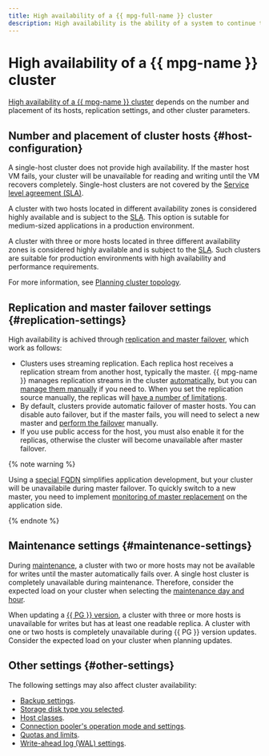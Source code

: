 ```yaml
---
title: High availability of a {{ mpg-full-name }} cluster
description: High availability is the ability of a system to continue to operate when one or more of its components fail. High availability of a {{ mpg-name }} cluster depends on the number and placement of its hosts, replication settings, and other cluster parameters.
---
```


# High availability of a {{ mpg-name }} cluster

[High availability of a {{ mpg-name }} cluster](../../architecture/fault-tolerance.md#mdb-ha) depends on the number and placement of its hosts, replication settings, and other cluster parameters.

## Number and placement of cluster hosts {#host-configuration}

A single-host cluster does not provide high availability. If the master host VM fails, your cluster will be unavailable for reading and writing until the VM recovers completely. Single-host clusters are not covered by the [Service level agreement (SLA)](https://yandex.ru/legal/cloud_sla_mdb/).

A cluster with two hosts located in different availability zones is considered highly available and is subject to the [SLA](https://yandex.ru/legal/cloud_sla_mdb/). This option is sutable for medium-sized applications in a production environment.

A cluster with three or more hosts located in three different availability zones is considered highly available and is subject to the [SLA](https://yandex.ru/legal/cloud_sla_mdb/). Such clusters are suitable for production environments with high availability and performance requirements.

For more information, see [Planning cluster topology](planning-cluster-topology.md).

## Replication and master failover settings {#replication-settings}

High availability is achived through [replication and master failover](replication.md), which work as follows:

* Clusters uses streaming replication. Each replica host receives a replication stream from another host, typically the master. {{ mpg-name }} manages replication streams in the cluster [automatically](replication.md#replication-auto), but you can [manage them manually](../operations/hosts.md#update) if you need to. When you set the replication source manually, the replicas will [have a number of limitations](replication.md#replication-manual).
* By default, clusters provide automatic failover of master hosts. You can disable auto failover, but if the master fails, you will need to select a new master and [perform the failover](../operations/update.md#start-manual-failover) manually.
* If you use public access for the host, you must also enable it for the replicas, otherwise the cluster will become unavailable after master failover.

{% note warning %}

Using a [special FQDN](../operations/connect.md#special-fqdns) simplifies application development, but your cluster will be unavailabile during master failover. To quickly switch to a new master, you need to implement [monitoring of master replacement](planning-cluster-topology.md#cluster-availability) on the application side.

{% endnote %}

## Maintenance settings {#maintenance-settings}

During [maintenance](maintenance.md), a cluster with two or more hosts may not be available for writes until the master automatically fails over. A single host cluster is completely unavailable during maintenance. Therefore, consider the expected load on your cluster when selecting the [maintenance day and hour](maintenance.md#maintenance-window).

When updating a [{{ PG }} version](../operations/cluster-version-update.md), a cluster with three or more hosts is unavailable for writes but has at least one readable replica. A cluster with one or two hosts is completely unavailable during {{ PG }} version updates. Consider the expected load on your cluster when planning updates.

## Other settings {#other-settings}

The following settings may also affect cluster availability:

* [Backup settings](backup.md).
* [Storage disk type you selected](storage.md).
* [Host classes](instance-types.md).
* [Connection pooler's operation mode and settings](pooling.md).
* [Quotas and limits](limits.md).
* [Write-ahead log (WAL) settings](replication.md#write-sync-and-read-consistency).
